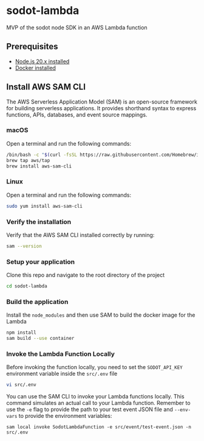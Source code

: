 # sodot-lambda
MVP of the sodot node SDK in an AWS Lambda function

## Prerequisites

- [Node.js 20.x installed](https://nodejs.org/en/download/)
- [Docker installed](https://docker.com/products/docker-desktop)

## Install AWS SAM CLI

The AWS Serverless Application Model (SAM) is an open-source framework for building serverless applications. It provides shorthand syntax to express functions, APIs, databases, and event
source mappings.

### macOS

Open a terminal and run the following commands:

```bash
/bin/bash -c "$(curl -fsSL https://raw.githubusercontent.com/Homebrew/install/HEAD/install.sh)"
brew tap aws/tap
brew install aws-sam-cli
```

### Linux

Open a terminal and run the following commands:

```bash
sudo yum install aws-sam-cli
```

### Verify the installation

Verify that the AWS SAM CLI installed correctly by running:

```bash
sam --version
```

### Setup your application

Clone this repo and navigate to the root directory of the project

```bash
cd sodot-lambda
```

### Build the application

Install the `node_modules` and then use SAM to build the docker image for the Lambda

```bash
npm install
sam build --use container
```

### Invoke the Lambda Function Locally

Before invoking the function locally, you need to set the `SODOT_API_KEY` environment variable inside the `src/.env` file

```bash
vi src/.env
```

You can use the SAM CLI to invoke your Lambda functions locally. This command simulates an actual call to your Lambda function. Remember to use the `-e` flag to provide the path to your
test event JSON file and `--env-vars` to provide the environment variables:

```
sam local invoke SodotLambdaFunction -e src/event/test-event.json -n src/.env
```

